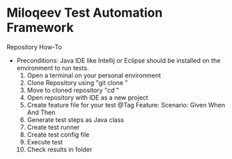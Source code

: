 # Miloqeev Test Automation Framework
Repository How-To
- Preconditions: Java IDE like Intellij or Eclipse should be installed on the environment to run tests. 
  1. Open a terminal on your personal environment
  2. Clone Repository using "git clone <url>"
  3. Move to cloned repository "cd <repository name>"
  4. Open repository with IDE as a new project
  5. Create feature file for your test
    @Tag
    Feature: <Feature name>
      Scenario: <Scenario name>
        Given <Preconditions>
        When <Something happens>
        And <Something else may happen>
        Then <Expected result to be verified>
  6. Generate test steps as Java class
  7. Create test runner
  8. Create test config file
  9. Execute test
  10. Check results in folder
  
